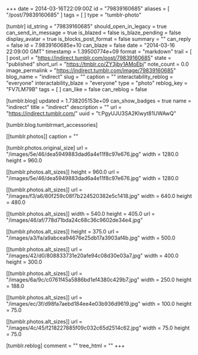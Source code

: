 +++
date = 2014-03-16T22:09:00Z
id = "79839160685"
aliases = [ "/post/79839160685" ]
tags = [ ]
type = "tumblr-photo"

[tumblr]
id_string = "79839160685"
should_open_in_legacy = true
can_send_in_message = true
is_blazed = false
is_blaze_pending = false
display_avatar = true
is_blocks_post_format = false
summary = ""
can_reply = false
id = 7.9839160685e+10
can_blaze = false
date = "2014-03-16 22:09:00 GMT"
timestamp = 1.39500774e+09
format = "markdown"
trail = [ ]
post_url = "https://indirect.tumblr.com/post/79839160685"
state = "published"
short_url = "https://tmblr.co/ZY3jby1AMoEbj"
note_count = 0.0
image_permalink = "https://indirect.tumblr.com/image/79839160685"
blog_name = "indirect"
slug = ""
caption = ""
interactability_reblog = "everyone"
interactability_blaze = "everyone"
type = "photo"
reblog_key = "FV7LM79B"
tags = [ ]
can_like = false
can_reblog = false

[tumblr.blog]
updated = 1.738205153e+09
can_show_badges = true
name = "indirect"
title = "indirect"
description = ""
url = "https://indirect.tumblr.com/"
uuid = "t:PgyUJU3SA2Klwyt81UWAwQ"

[tumblr.blog.tumblrmart_accessories]

[[tumblr.photos]]
caption = ""

[tumblr.photos.original_size]
url = "/images/5e/46/dea5949883dad6a4e11f8c97e676.jpg"
width = 1280.0
height = 960.0

[[tumblr.photos.alt_sizes]]
height = 960.0
url = "/images/5e/46/dea5949883dad6a4e11f8c97e676.jpg"
width = 1280.0

[[tumblr.photos.alt_sizes]]
url = "/images/f3/a6/80f259c08f7b224520382e5c1418.jpg"
width = 640.0
height = 480.0

[[tumblr.photos.alt_sizes]]
width = 540.0
height = 405.0
url = "/images/46/af/778d71bda24c68c36c9602de34e4.jpg"

[[tumblr.photos.alt_sizes]]
height = 375.0
url = "/images/a3/fa/a9abcea94676e25db17a3903af4b.jpg"
width = 500.0

[[tumblr.photos.alt_sizes]]
url = "/images/42/d0/808833731e20afe94c08d30e03a7.jpg"
width = 400.0
height = 300.0

[[tumblr.photos.alt_sizes]]
url = "/images/6a/9c/c0761f45a5886bd1ef4380c429b7.jpg"
width = 250.0
height = 188.0

[[tumblr.photos.alt_sizes]]
url = "/images/ec/3f/d98fa7aebd184ee4e03b936d9619.jpg"
width = 100.0
height = 75.0

[[tumblr.photos.alt_sizes]]
url = "/images/4c/45/f218227885f09c032c65d2514c62.jpg"
width = 75.0
height = 75.0

[tumblr.reblog]
comment = ""
tree_html = ""
+++
